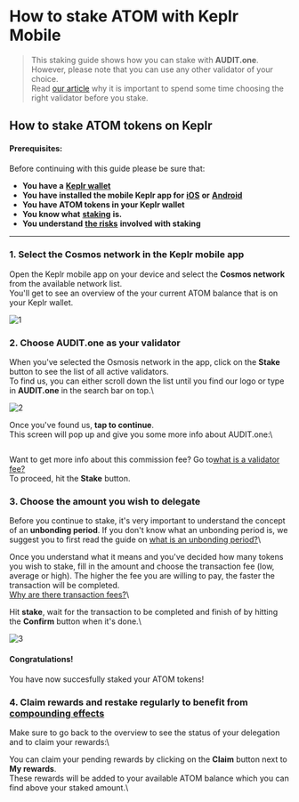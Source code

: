 # How to stake ATOM with Keplr Mobile

> This staking guide shows how you can stake with **AUDIT.one**.\
> However, please note that you can use any other validator of your choice.\
> Read [our article](../../getting-started/importance\_of\_choosing\_the\_right\_validator.md) why it is important to spend some time choosing the right validator before you stake.

## How to stake ATOM tokens on Keplr&#x20;

#### Prerequisites:

Before continuing with this guide please be sure that:

* **You have a** [**Keplr wallet**](../../crypto-wallets/how\_to\_create\_a\_keplr\_wallet.md)
* **You have installed the mobile Keplr app for** [**iOS**](https://apps.apple.com/us/app/keplr-wallet/id1567851089) **or** [**Android**](https://play.google.com/store/apps/details?id=com.chainapsis.keplr\&hl=nl\&gl=US)
* **You have ATOM tokens in your Keplr wallet**
* **You know what** [**staking**](../../getting-started/what\_is\_staking.md) **is.**
* **You understand** [**the risks**](../../getting-started/risks\_of\_staking.md) **involved with staking**

***

### 1. **Select the Cosmos network in the Keplr mobile app**

Open the Keplr mobile app on your device and select the **Cosmos network** from the available network list.\
You'll get to see an overview of the your current ATOM balance that is on your Keplr wallet.

![1](https://user-images.githubusercontent.com/95366163/146221515-2b520072-4b3c-400f-b489-c281ae222c3e.png)

### 2. **Choose AUDIT.one as your validator**

When you've selected the Osmosis network in the app, click on the **Stake** button to see the list of all active validators.\
To find us, you can either scroll down the list until you find our logo or type in **AUDIT.one** in the search bar on top.\


![2](https://user-images.githubusercontent.com/95366163/146221543-ea6ad6b3-37c1-46a7-afae-e2d2845fe33a.png)

Once you've found us, **tap to continue**.\
This screen will pop up and give you some more info about AUDIT.one:\


<figure><img src="https://user-images.githubusercontent.com/95366163/146221598-76045eaa-05f6-44a8-ab1c-962d1484eac3.png" alt=""><figcaption></figcaption></figure>

Want to get more info about this commission fee? Go to[what is a validator fee?](../../glossary/validator\_fee.md)\
To proceed, hit the **Stake** button.

### **3. Choose the amount you wish to delegate**

Before you continue to stake, it's very important to understand the concept of an **unbonding period**. If you don't know what an unbonding period is, we suggest you to first read the guide on [what is an unbonding period?](../../glossary/unbonding\_period.md)\


Once you understand what it means and you've decided how many tokens you wish to stake, fill in the amount and choose the transaction fee (low, average or high). The higher the fee you are willing to pay, the faster the transaction will be completed.\
[Why are there transaction fees?](../../glossary/transaction\_fees.md)\


Hit **stake**, wait for the transaction to be completed and finish of by hitting the **Confirm** button when it's done.\


![3](https://user-images.githubusercontent.com/95366163/146224038-3d949209-35e1-4b30-93cc-668c2ceaafcc.png)

#### **Congratulations!**

You have now succesfully staked your ATOM tokens!

### 4. **Claim rewards and restake regularly to benefit from** [**compounding effects**](../../glossary/compounding\_interest.md)

Make sure to go back to the overview to see the status of your delegation and to claim your rewards:\


You can claim your pending rewards by clicking on the **Claim** button next to **My rewards**.\
These rewards will be added to your available ATOM balance which you can find above your staked amount.\


<figure><img src="https://user-images.githubusercontent.com/95366163/146224078-336b9912-6a67-4486-8e89-61755c28cafc.png" alt=""><figcaption></figcaption></figure>
